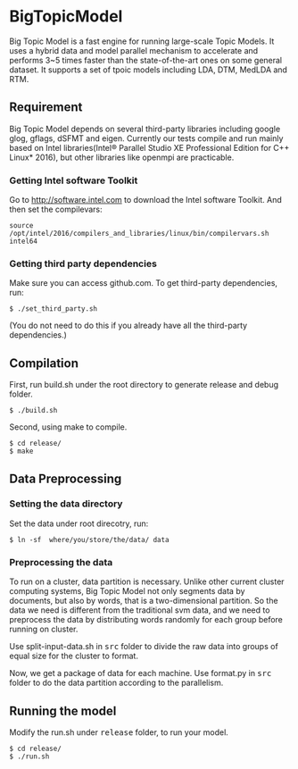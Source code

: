 # BigTopicModel

Big Topic Model is a fast engine for running large-scale Topic Models. It uses a hybrid data and model parallel mechanism to accelerate and performs 3~5 times faster than the state-of-the-art ones on some general dataset. It supports a set of tpoic models including LDA, DTM, MedLDA and RTM.

## Requirement

Big Topic Model depends on several third-party libraries including google glog, gflags, dSFMT and eigen. Currently our tests compile and run mainly based on Intel libraries(Intel® Parallel Studio XE Professional Edition for C++ Linux* 2016), but other libraries like openmpi are practicable.

### Getting Intel software Toolkit

Go to http://software.intel.com to download the Intel software Toolkit. And then set the compilevars:

```
source /opt/intel/2016/compilers_and_libraries/linux/bin/compilervars.sh intel64
```

### Getting third party dependencies

Make sure you can access github.com. To get third-party dependencies, run:

```
$ ./set_third_party.sh
```

(You do not need to do this if you already have all the third-party dependencies.)

## Compilation

First, run build.sh under the root directory to generate release and debug folder.
```
$ ./build.sh
```
Second, using make to compile.
```
$ cd release/
$ make
```

## Data Preprocessing

### Setting the data directory

Set the data under root direcotry, run:
```
$ ln -sf  where/you/store/the/data/ data
```

### Preprocessing the data

To run on a cluster, data partition is necessary. Unlike other current cluster computing systems, Big Topic Model not only segments data by documents, but also by words, that is a two-dimensional partition. So the data we need is different from the traditional svm data, and we need to preprocess the data by distributing words randomly for each group before running on cluster.

Use split-input-data.sh in <kbd>src</kbd> folder to divide the raw data into groups of equal size for the cluster to format.

Now, we get a package of data for each machine. Use format.py in <kbd>src</kbd> folder to do the data partition according to the parallelism.

## Running the model

Modify the run.sh under <kbd>release</kbd> folder, to run your model.
```
$ cd release/
$ ./run.sh
```
